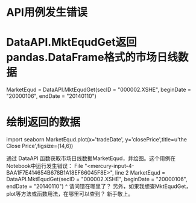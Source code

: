 # API用例发生错误

 # DataAPI.MktEqudGet返回pandas.DataFrame格式的市场日线数据
 MarketEqud =  DataAPI.MktEqudGet(secID = "000002.XSHE", beginDate = "20000106", endDate = "20140110")
 # 绘制返回的数据
 import seaborn
 MarketEqud.plot(x='tradeDate', y='closePrice',title=u'the Close Price',figsize=(14,6))
 
 通过 DataAPI 函数获取市场日线数据MarketEqud，并绘图。这个用例在Notebook中运行发生错误：
  File "&lt;mercury-input-4-BAA1F7E414654B678B1A18EF66045F8E&gt;", line 2
    MarketEqud =  DataAPI.MktEqudGet(secID = "000002.XSHE", beginDate = "20000106", endDate = "20140110")
    ^
请问错在哪里了？
另外，如果我想查MktEqudGet，plot等方法或函数用法，在哪里可以查到？
新手敬上。